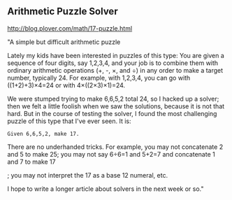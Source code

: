 ## Arithmetic Puzzle Solver

http://blog.plover.com/math/17-puzzle.html


 "A simple but difficult arithmetic puzzle

Lately my kids have been interested in puzzles of this type: You are given a sequence of four digits, say 1,2,3,4, and your job is to combine them with ordinary arithmetic operations (+, -, ×, and ÷) in any order to make a target number, typically 24. For example, with 1,2,3,4, you can go with
((1+2)+3)×4=24
or with
4×((2×3)×1)=24.

We were stumped trying to make 6,6,5,2 total 24, so I hacked up a solver; then we felt a little foolish when we saw the solutions, because it is not that hard. But in the course of testing the solver, I found the most challenging puzzle of this type that I've ever seen. It is:

    Given 6,6,5,2, make 17.

There are no underhanded tricks. For example, you may not concatenate 2 and 5 to make 25; you may not say 6÷6=1
and 5+2=7 and concatenate 1 and 7 to make 17

; you may not interpret the 17 as a base 12 numeral, etc.

I hope to write a longer article about solvers in the next week or so."
